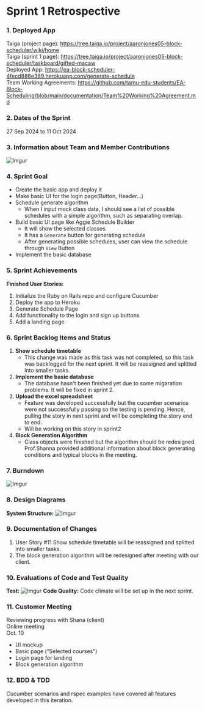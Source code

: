 # Sprint 1 Retrospective

### 1. Deployed App
Taiga (project page): https://tree.taiga.io/project/aaronjones05-block-scheduler/wiki/home <br>
Taiga (sprint 1 page): https://tree.taiga.io/project/aaronjones05-block-scheduler/taskboard/gifted-macaw <br>
Deployed App: https://ea-block-scheduler-4fecd886e389.herokuapp.com/generate-schedule<br>
Team Working Agreements: https://github.com/tamu-edu-students/EA-Block-Scheduling/blob/main/documentation/Team%20Working%20Agreement.md

### 2. Dates of the Sprint
27 Sep 2024 to 11 Oct 2024

### 3. Information about Team and Member Contributions
![Imgur](https://i.imgur.com/9nP9xGj.png)

### 4. Sprint Goal 
- Create the basic app and deploy it
- Make basic UI for the login page(Button, Header...)
- Schedule generate algorithm
	- When I input mock class data, I should see a list of possible schedules with a simple algorithm, such as separating overlap.
- Build basic UI page like Aggie Schedule Builder
    - It will show the selected classes
    - It has a `Generate` button for generating schedule
    - After generating possible schedules, user can view the schedule through `View` Button
- Implement the basic database

### 5. Sprint Achievements
**Finished User Stories:**
1. Initialize the Ruby on Rails repo and configure Cucumber
2. Deploy the app to Heroku
3. Generate Schedule Page
4. Add functionality to the login and sign up buttons
5. Add a landing page


### 6. Sprint Backlog Items and Status
1. **Show schedule timetable**
    - This change was made as this task was not completed, so this task was backlogged for the next sprint. It will be reassigned and splitted into smaller tasks.
2. **Implement the basic database**
    - The database hasn't been finished yet due to some migaration problems. It will be fixed in sprint 2.
3. **Upload the excel spreadsheet**
    - Feature was developed successfully but the cucumber scenarios were not successfully passing so the testing is pending. Hence, pulling the story in next sprint and will be completing the story end to end.
    - Will be working on this story in sprint2
4. **Block Generation Algorithm**
    - Class objects were finished but the algorithm should be redesigned. Prof.Shanna provided additional information about block generating conditions and typical blocks in the meeting.
    
### 7. Burndown
![Imgur](https://i.imgur.com/LZqyTxb.png)

### 8. Design Diagrams
**System Structure:**
![Imgur](https://i.imgur.com/CCtDZlI.png)

### 9. Documentation of Changes
1. User Story #11 Show schedule timetable will be reassigned and splitted into smaller tasks.
2. The block generation algorithm will be redesigned after meeting with our client.

### 10. Evaluations of Code and Test Quality
**Test:**
![Imgur](https://i.imgur.com/9MuFZX9.png)
**Code Quality:**
Code climate will be set up in the next sprint.

### 11. Customer Meeting
Reviewing progress with Shana (client) <br>
Online meeting <br>
Oct. 10 <br>
- UI mockup
- Basic page (“Selected courses”)
- Login page for landing
- Block generation algorithm 

### 12. BDD & TDD
Cucumber scenarios and rspec examples have covered all features developed in this iteration.

